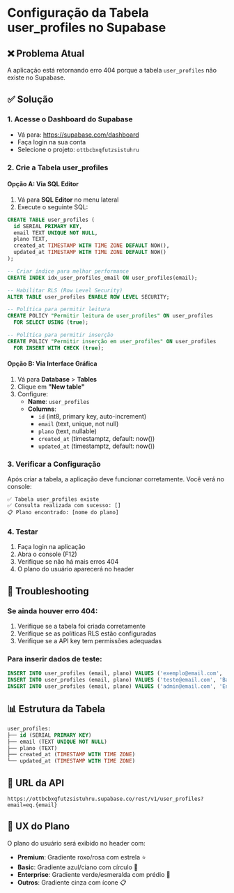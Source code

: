 # Configuração da Tabela user_profiles no Supabase

## ❌ Problema Atual
A aplicação está retornando erro 404 porque a tabela `user_profiles` não existe no Supabase.

## ✅ Solução

### 1. Acesse o Dashboard do Supabase
- Vá para: https://supabase.com/dashboard
- Faça login na sua conta
- Selecione o projeto: `ottbcbxqfutzsistuhru`

### 2. Crie a Tabela user_profiles

#### Opção A: Via SQL Editor
1. Vá para **SQL Editor** no menu lateral
2. Execute o seguinte SQL:

```sql
CREATE TABLE user_profiles (
  id SERIAL PRIMARY KEY,
  email TEXT UNIQUE NOT NULL,
  plano TEXT,
  created_at TIMESTAMP WITH TIME ZONE DEFAULT NOW(),
  updated_at TIMESTAMP WITH TIME ZONE DEFAULT NOW()
);

-- Criar índice para melhor performance
CREATE INDEX idx_user_profiles_email ON user_profiles(email);

-- Habilitar RLS (Row Level Security)
ALTER TABLE user_profiles ENABLE ROW LEVEL SECURITY;

-- Política para permitir leitura
CREATE POLICY "Permitir leitura de user_profiles" ON user_profiles
  FOR SELECT USING (true);

-- Política para permitir inserção
CREATE POLICY "Permitir inserção em user_profiles" ON user_profiles
  FOR INSERT WITH CHECK (true);
```

#### Opção B: Via Interface Gráfica
1. Vá para **Database** > **Tables**
2. Clique em **"New table"**
3. Configure:
   - **Name**: `user_profiles`
   - **Columns**:
     - `id` (int8, primary key, auto-increment)
     - `email` (text, unique, not null)
     - `plano` (text, nullable)
     - `created_at` (timestamptz, default: now())
     - `updated_at` (timestamptz, default: now())

### 3. Verificar a Configuração
Após criar a tabela, a aplicação deve funcionar corretamente. Você verá no console:

```
✅ Tabela user_profiles existe
✅ Consulta realizada com sucesso: []
📋 Plano encontrado: [nome do plano]
```

### 4. Testar
1. Faça login na aplicação
2. Abra o console (F12)
3. Verifique se não há mais erros 404
4. O plano do usuário aparecerá no header

## 🔧 Troubleshooting

### Se ainda houver erro 404:
1. Verifique se a tabela foi criada corretamente
2. Verifique se as políticas RLS estão configuradas
3. Verifique se a API key tem permissões adequadas

### Para inserir dados de teste:
```sql
INSERT INTO user_profiles (email, plano) VALUES ('exemplo@email.com', 'Premium');
INSERT INTO user_profiles (email, plano) VALUES ('teste@email.com', 'Basic');
INSERT INTO user_profiles (email, plano) VALUES ('admin@email.com', 'Enterprise');
```

## 📊 Estrutura da Tabela
```sql
user_profiles:
├── id (SERIAL PRIMARY KEY)
├── email (TEXT UNIQUE NOT NULL)
├── plano (TEXT)
├── created_at (TIMESTAMP WITH TIME ZONE)
└── updated_at (TIMESTAMP WITH TIME ZONE)
```

## 🔗 URL da API
```
https://ottbcbxqfutzsistuhru.supabase.co/rest/v1/user_profiles?email=eq.{email}
```

## 🎨 UX do Plano
O plano do usuário será exibido no header com:
- **Premium**: Gradiente roxo/rosa com estrela ⭐
- **Basic**: Gradiente azul/ciano com círculo 🔵
- **Enterprise**: Gradiente verde/esmeralda com prédio 🏢
- **Outros**: Gradiente cinza com ícone 📋 